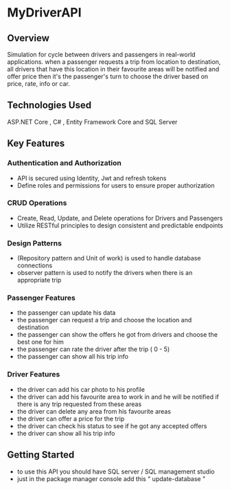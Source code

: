 # MyDriverAPI

## Overview
Simulation for cycle between drivers and passengers in real-world applications. when a passenger requests a trip 
from location to destination, all drivers that have this location in their favourite areas will be notified and 
offer price then it's the passenger's turn to choose the driver based on price, rate, info or car.

## Technologies Used
ASP.NET Core ,
C# ,
Entity Framework Core and
SQL Server 

## Key Features

### Authentication and Authorization
- API is secured using Identity, Jwt and refresh tokens 
- Define roles and permissions for users to ensure proper authorization

### CRUD Operations
- Create, Read, Update, and Delete operations for Drivers and Passengers
- Utilize RESTful principles to design consistent and predictable endpoints

### Design Patterns 
- (Repository pattern and Unit of work) is used to handle database connections 
- observer pattern is used to notify the drivers when there is an appropriate trip 

### Passenger Features  	
- the passenger can update his data 
- the passenger can request a trip and choose the location and destination 
- the passenger can show the offers he got from drivers and choose the best one for him
- the passenger can rate the driver after the trip ( 0 - 5)
- the passenger can show all his trip info 

### Driver Features 
- the driver can add his car photo to his profile
- the driver can add his favourite area to work in and he will be notified if there is any trip requested from these areas
- the driver can delete any area from his favourite areas 
- the driver can offer a price for the trip 
- the driver can check his status to see if he got any accepted offers 
- the driver can show all his trip info
  
## Getting Started
- to use this API you should have SQL server / SQL management studio 
- just in the package manager console add this " update-database "
